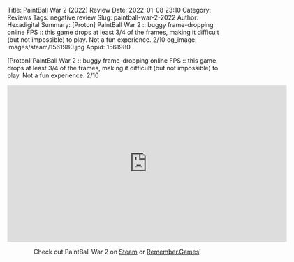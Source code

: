 Title: PaintBall War 2 (2022) Review
Date: 2022-01-08 23:10
Category: Reviews
Tags: negative review
Slug: paintball-war-2-2022
Author: Hexadigital
Summary: [Proton] PaintBall War 2 :: buggy frame-dropping online FPS :: this game drops at least 3/4 of the frames, making it difficult (but not impossible) to play. Not a fun experience. 2/10
og_image: images/steam/1561980.jpg
Appid: 1561980

[Proton] PaintBall War 2 :: buggy frame-dropping online FPS :: this game drops at least 3/4 of the frames, making it difficult (but not impossible) to play. Not a fun experience. 2/10

<center><iframe src="https://www.youtube.com/embed/TRCvI7ZzfTQ?feature=oembed" allow="accelerometer; autoplay; encrypted-media; gyroscope; picture-in-picture" width="640" height="360" frameborder="0"></iframe>

Check out PaintBall War 2 on [Steam](https://store.steampowered.com/app/1561980/?curator_clanid=34633900) or [Remember.Games](https://remember.games/game/2089/)!</center>
